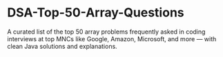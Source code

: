 # DSA-Top-50-Array-Questions
A curated list of the top 50 array problems frequently asked in coding interviews at top MNCs like Google, Amazon, Microsoft, and more — with clean Java solutions and explanations.
